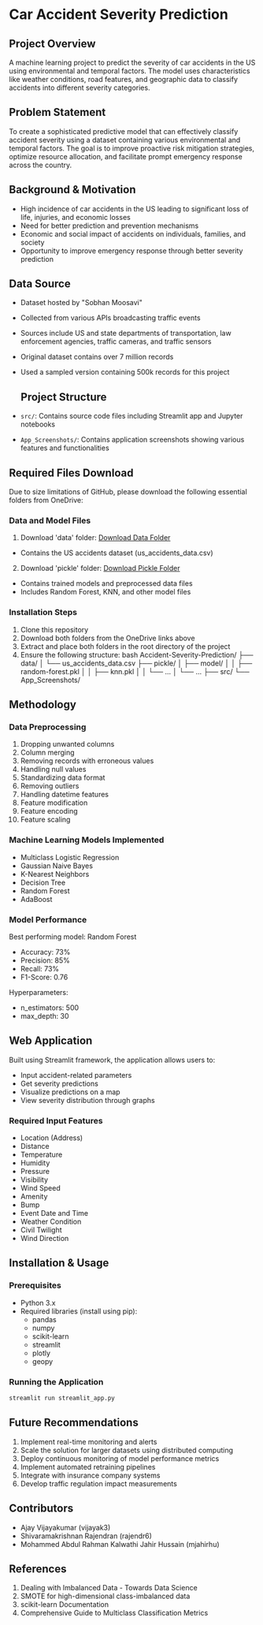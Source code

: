 # Car Accident Severity Prediction

## Project Overview
A machine learning project to predict the severity of car accidents in the US using environmental and temporal factors. The model uses characteristics like weather conditions, road features, and geographic data to classify accidents into different severity categories.

## Problem Statement
To create a sophisticated predictive model that can effectively classify accident severity using a dataset containing various environmental and temporal factors. The goal is to improve proactive risk mitigation strategies, optimize resource allocation, and facilitate prompt emergency response across the country.

## Background & Motivation
- High incidence of car accidents in the US leading to significant loss of life, injuries, and economic losses
- Need for better prediction and prevention mechanisms
- Economic and social impact of accidents on individuals, families, and society
- Opportunity to improve emergency response through better severity prediction

## Data Source
- Dataset hosted by "Sobhan Moosavi"
- Collected from various APIs broadcasting traffic events
- Sources include US and state departments of transportation, law enforcement agencies, traffic cameras, and traffic sensors
- Original dataset contains over 7 million records
- Used a sampled version containing 500k records for this project

  ## Project Structure
- `src/`: Contains source code files including Streamlit app and Jupyter notebooks
- `App_Screenshots/`: Contains application screenshots showing various features and functionalities

## Required Files Download
Due to size limitations of GitHub, please download the following essential folders from OneDrive:

### Data and Model Files
1. Download 'data' folder: [Download Data Folder](https://buffalo.box.com/s/g8qhfenuf0dn0b2h8yvzd54567bhf0l4)
  - Contains the US accidents dataset (us_accidents_data.csv)
  
2. Download 'pickle' folder: [Download Pickle Folder](https://buffalo.box.com/s/2uo1g97adg8f3uv9v98cae1u9ukqt4z3)
  - Contains trained models and preprocessed data files
  - Includes Random Forest, KNN, and other model files

### Installation Steps
1. Clone this repository
2. Download both folders from the OneDrive links above  
3. Extract and place both folders in the root directory of the project
4. Ensure the following structure:
bash
Accident-Severity-Prediction/
├── data/
│   └── us_accidents_data.csv
├── pickle/
│   ├── model/
│   │   ├── random-forest.pkl
│   │   ├── knn.pkl
│   │   └── ...
│   └── ...
├── src/
└── App_Screenshots/

## Methodology

### Data Preprocessing
1. Dropping unwanted columns
2. Column merging
3. Removing records with erroneous values
4. Handling null values
5. Standardizing data format
6. Removing outliers
7. Handling datetime features
8. Feature modification
9. Feature encoding
10. Feature scaling

### Machine Learning Models Implemented
- Multiclass Logistic Regression
- Gaussian Naive Bayes
- K-Nearest Neighbors
- Decision Tree
- Random Forest
- AdaBoost

### Model Performance
Best performing model: Random Forest
- Accuracy: 73%
- Precision: 85%
- Recall: 73%
- F1-Score: 0.76

Hyperparameters:
- n_estimators: 500
- max_depth: 30

## Web Application
Built using Streamlit framework, the application allows users to:
- Input accident-related parameters
- Get severity predictions
- Visualize predictions on a map
- View severity distribution through graphs

### Required Input Features
- Location (Address)
- Distance
- Temperature
- Humidity
- Pressure
- Visibility
- Wind Speed
- Amenity
- Bump
- Event Date and Time
- Weather Condition
- Civil Twilight
- Wind Direction

## Installation & Usage

### Prerequisites
- Python 3.x
- Required libraries (install using pip):
  - pandas
  - numpy
  - scikit-learn
  - streamlit
  - plotly
  - geopy

### Running the Application
```bash
streamlit run streamlit_app.py
```

## Future Recommendations
1. Implement real-time monitoring and alerts
2. Scale the solution for larger datasets using distributed computing
3. Deploy continuous monitoring of model performance metrics
4. Implement automated retraining pipelines
5. Integrate with insurance company systems
6. Develop traffic regulation impact measurements

## Contributors
- Ajay Vijayakumar (vijayak3)
- Shivaramakrishnan Rajendran (rajendr6)
- Mohammed Abdul Rahman Kalwathi Jahir Hussain (mjahirhu)

## References
1. Dealing with Imbalanced Data - Towards Data Science
2. SMOTE for high-dimensional class-imbalanced data
3. scikit-learn Documentation
4. Comprehensive Guide to Multiclass Classification Metrics

